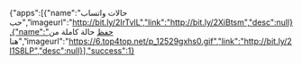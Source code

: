 
  {"apps":[{"name":"حالات واتساب حب","imageurl":"http://bit.ly/2IrTvlL","link":"http://bit.ly/2XiBtsm","desc":null},{"name":"حفظ حالة كاملة من هنا","imageurl":"https://6.top4top.net/p_12529gxhs0.gif","link":"http://bit.ly/2I1S8LP","desc":null}],"success":1}
  
